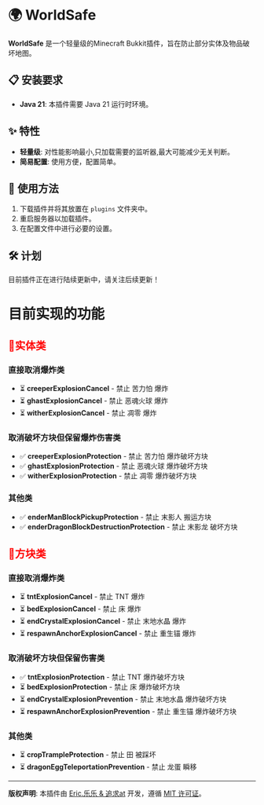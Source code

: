 # 🌍 WorldSafe

**WorldSafe** 是一个轻量级的Minecraft Bukkit插件，旨在防止部分实体及物品破坏地图。

## 📋 安装要求

- **Java 21**: 本插件需要 Java 21 运行时环境。

## ✨ 特性

- **轻量级**: 对性能影响最小,只加载需要的监听器,最大可能减少无关判断。
- **简易配置**: 使用方便，配置简单。

## 📖 使用方法

1. 下载插件并将其放置在 `plugins` 文件夹中。
2. 重启服务器以加载插件。
3. 在配置文件中进行必要的设置。

## 🛠️ 计划

目前插件正在进行陆续更新中，请关注后续更新！

# 目前实现的功能

## <span style="color: red;">🧬实体类

### 直接取消爆炸类
- ⏳ **creeperExplosionCancel** - 禁止 苦力怕 爆炸
- ⏳ **ghastExplosionCancel** - 禁止 恶魂火球 爆炸
- ⏳ **witherExplosionCancel** - 禁止 凋零 爆炸

### 取消破坏方块但保留爆炸伤害类
- ✅ **creeperExplosionProtection** - 禁止 苦力怕 爆炸破坏方块
- ✅ **ghastExplosionProtection** - 禁止 恶魂火球 爆炸破坏方块
- ✅ **witherExplosionProtection** - 禁止 凋零 爆炸破坏方块

### 其他类
- ✅ **enderManBlockPickupProtection** - 禁止 末影人 搬运方块
- ✅ **enderDragonBlockDestructionProtection** - 禁止 末影龙 破坏方块

## <span style="color: red;">🧱方块类

### 直接取消爆炸类
- ⏳ **tntExplosionCancel** - 禁止 TNT 爆炸
- ⏳ **bedExplosionCancel** - 禁止 床 爆炸
- ⏳ **endCrystalExplosionCancel** - 禁止 末地水晶 爆炸
- ⏳ **respawnAnchorExplosionCancel** - 禁止 重生锚 爆炸

### 取消破坏方块但保留伤害类
- ✅ **tntExplosionProtection** - 禁止 TNT 爆炸破坏方块
- ⏳ **bedExplosionProtection** - 禁止 床 爆炸破坏方块
- ⏳ **endCrystalExplosionPrevention** - 禁止 末地水晶 爆炸破坏方块
- ⏳ **respawnAnchorExplosionPrevention** - 禁止 重生锚 爆炸破坏方块

### 其他类
- ⏳ **cropTrampleProtection** - 禁止 田 被踩坏
- ⏳ **dragonEggTeleportationPrevention** - 禁止 龙蛋 瞬移

---

**版权声明**: 本插件由 [Eric.乐乐 & 追求at](#) 开发，遵循 [MIT 许可证](#)。